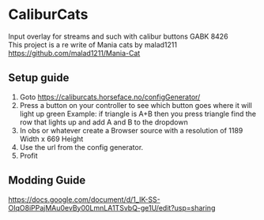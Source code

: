 # CaliburCats
Input overlay for streams and such with calibur buttons GABK 8426  <br/>
This project is a re write of Mania cats by malad1211
https://github.com/malad1211/Mania-Cat

## Setup guide ##
1. Goto https://caliburcats.horseface.no/configGenerator/
2. Press a button on your controller to see which button goes where it will light up green
      Example: if triangle is A+B then you press triangle find the row that lights up and add A and B to the dropdown
4. In obs or whatever create a Browser source with a resolution of 1189 Width x 669 Height 
5. Use the url from the config generator.
6. Profit


## Modding Guide ##
https://docs.google.com/document/d/1_IK-SS-OIqO8iPPajMAu0evBy00LmnLA1TSvbQ-ge1U/edit?usp=sharing
